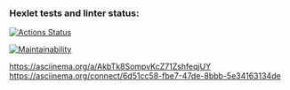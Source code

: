 ### Hexlet tests and linter status:
[![Actions Status](https://github.com/YanDobromir/java-project-61/workflows/hexlet-check/badge.svg)](https://github.com/YanDobromir/java-project-61/actions)

[![Maintainability](https://api.codeclimate.com/v1/badges/bb562556d6d2f0ef1e0c/maintainability)](https://codeclimate.com/github/YanDobromir/java-project-61/maintainability)


https://asciinema.org/a/AkbTk8SompvKcZ71ZshfeqjUY
https://asciinema.org/connect/6d51cc58-fbe7-47de-8bbb-5e34163134de
